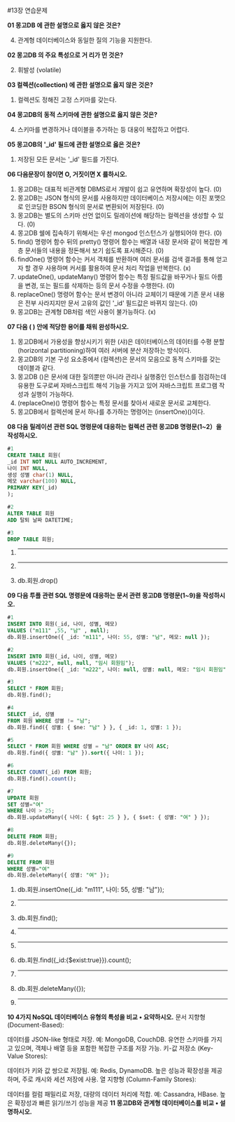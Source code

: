 #13장 연습문제

**01 몽고DB 에 관한 설명으로 옳지 않은 것은?**

4. 관계형 데이터베이스와 동일한 질의 기능을 지원한다.

**02 몽고DB 의 주요 특성으로 거 리가 먼 것은?**

2. 휘발성 (volatile)

**03 컬렉션(collection) 에 관한 설명으로 옳지 않은 것은?**

1. 컬렉션도 정해진 고정 스키마를 갖는다.

**04 몽고DB의 동적 스키마에 관한 설명으로 옳지 않은 것은?**

4. 스키마를 변경하거나 데이블을 추가하는 등 대웅이 복잡하고 어렵다.

**05 몽고OB의 '_id' 필드에 관한 설명으로 옳은 것은?**

1. 저장된 모든 문서는 '_id' 필드를 가진다.

**06 다음문장이 참이면 O, 거짓이면 X 를하시오.**

1. 몽고DB는 대표적 비관계형 DBMS로서 개발이 쉽고 유연하며 확장성이 높다. (0)
2. 몽고DB는 JSON 형식의 문서를 사용하지만 데이터베이스 저장시에는 이진 포맷으로 인코딩한 BSON 형식의 문서로 변환되어 저장된다. (0)
3. 몽고DB는 별도의 스키마 선언 없이도 릴레이션에 해당하는 컬렉션을 생성할 수 있다. (0)
4. 몽고DB 쉘에 집속하기 위해서는 우선 mongod 인스턴스가 실행되어야 한다. (0)
5. find() 명령어 함수 뒤의 pretty() 명령어 함수는 배열과 내장 문서와 같이 복잡한 계층 문서들의 내용을 정돈해서 보기 쉽도록 표시해준다. (0)
6. findOne() 명령어 함수는 커서 객체를 반환하며 여러 문서를 검색 결과를 통해 얻고자 할 경우 사용하며 커서를 활용하여 문서 처리 작업을 반복한다. (x)
7. updateOne(), updateMany() 명령어 함수는 특정 필드값을 바꾸거나 필드 아름을 변경, 또는 필드를 삭제하는 등의 문서 수정을 수행한다. (0)
8. replaceOne() 명령어 함수는 문서 변경이 아니라 교체이기 때문에 기존 문서 내용은 전부 사라지지만 문서 고유의 값인 '_id' 필드값은 바뀌지 않는다. (0)
9. 몽고DB는 관계형 DB처럼 색인 사용이 불가능하다. (x)

**07 다음 ( ) 안에 적당한 용어를 채워 완성하시오.**

1. 몽고DB에서 가용성을 향상시키기 위한 (샤)은 데이터베이스의 데이터를 수평 분할(horizontal partitioning)하여 여러 서버에 분산 저장하는 방식이다.
2. 몽고DB의 기본 구성 요소중에서 (컬렉션)은 문서의 모음으로 동적 스키마를 갖는 데이블과 같다.
3. 몽고DB ()은 문서에 대한 질의뿐만 아니라 관리나 실행중인 인스턴스를 점검하는데 유용한 도구로써 자바스크립트 해석 기능을 가지고 있어 자바스크립트 프로그램 작성과 실행이 가능하다.
4. (replaceOne)() 명령어 함수는 특정 문서를 찾아서 새로운 문서로 교체한다.
5. 몽고DB에서 컬렉션에 문서 하나를 추가하는 명령어는 (insertOne)()이다.

**08 다음 릴레이션 관련 SQL 명령문에 대응하는 컬렉션 관련 몽고DB 명령문(1~2）을 작성하시오.**

```sql
#1
CREATE TABLE 회원(
_id INT NOT NULL AUTO_INCREMENT,
나이 INT NULL,
생성 성별 char(1) NULL,
메모 varchar(100) NULL,
PRIMARY KEY(_id)
);

#2
ALTER TABLE 회원
ADD 탈퇴 날짜 DATETIME;

#3
DROP TABLE 회원;
```

1. ___
2. ___
3. db.회원.drop()

**09 다음 투플 관련 SQL 명령문에 대응하는 문서 관련 몽고DB 명령문(1~9)을 작성하시오.**

```sql
#1
INSERT INTO 회원(_id, 나이, 성별, 메모)
VALUES ("m111" ,55, "남" , null);
db.회원.insertOne({ _id: "m111", 나이: 55, 성별: "남", 메모: null });

#2
INSERT INTO 회원(_id, 나이, 성별, 메모)
VALUES ("m222", null, null, "임시 회원임");
db.회원.insertOne({ _id: "m222", 나이: null, 성별: null, 메모: "임시 회원임" });

#3
SELECT * FROM 회원;
db.회원.find();

#4
SELECT _id, 성별
FROM 회원 WHERE 성별 != "남";
db.회원.find({ 성별: { $ne: "남" } }, { _id: 1, 성별: 1 });

#5
SELECT * FROM 회원 WHERE 성별 = "남" ORDER BY 나이 ASC;
db.회원.find({ 성별: "남" }).sort({ 나이: 1 });

#6
SELECT COUNT(_id) FROM 회원;
db.회원.find().count();

#7
UPDATE 회원
SET 성별="여"
WHERE 나이 > 25;
db.회원.updateMany({ 나이: { $gt: 25 } }, { $set: { 성별: "여" } });

#8
DELETE FROM 회원;
db.회원.deleteMany({});

#9
DELETE FROM 회원
WHERE 성별="여"
db.회원.deleteMany({ 성별: "여" });

```

1. db.회원.insertOne({_id: "m111", 나이: 55, 성별: "남"});
2. ___
3. db.회원.find();
4. ___
5. ___
6. db.회원.find({_id:{$exist:true}}).count();
7. ___
8. db.회원.deleteMany({});
9. ___

**10 4가지 NoSQL 데이터베이스 유형의 특성을 비교 • 요약하시오.**
문서 지향형 (Document-Based):

데이터를 JSON-like 형태로 저장.
예: MongoDB, CouchDB.
유연한 스키마를 가지고 있으며, 객체나 배열 등을 포함한 복잡한 구조를 저장 가능.
키-값 저장소 (Key-Value Stores):

데이터가 키와 값 쌍으로 저장됨.
예: Redis, DynamoDB.
높은 성능과 확장성을 제공하며, 주로 캐시와 세션 저장에 사용.
열 지향형 (Column-Family Stores):

데이터를 컬럼 패밀리로 저장, 대량의 데이터 처리에 적합.
예: Cassandra, HBase.
높은 확장성과 빠른 읽기/쓰기 성능을 제공
**11 몽고DB와 관계형 데이터베이스를 비교 • 설명하시오.**
